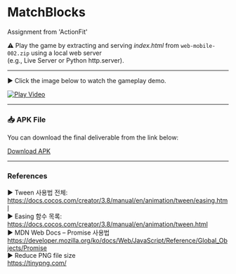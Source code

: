 # MatchBlocks
Assignment from 'ActionFit'  

⚠ Play the game by extracting and serving *index.html* from `web-mobile-002.zip` using a local web server  
(e.g., Live Server or Python http.server).

---

▶ Click the image below to watch the gameplay demo.    

[![Play Video](https://img.youtube.com/vi/vcXoi1gHmKo/0.jpg)](https://youtu.be/vcXoi1gHmKo)

---
### 📥 APK File
You can download the final deliverable from the link below:

[Download APK](https://github.com/rrabbiitt/MatchBlocks/blob/main/ActionFit-release.apk)  

---

### References
▶️ Tween 사용법 전체:   
https://docs.cocos.com/creator/3.8/manual/en/animation/tween/easing.html   
▶️ Easing 함수 목록:   
https://docs.cocos.com/creator/3.8/manual/en/animation/tween.html   
▶️ MDN Web Docs – Promise 사용법   
https://developer.mozilla.org/ko/docs/Web/JavaScript/Reference/Global_Objects/Promise  
▶️ Reduce PNG file size  
https://tinypng.com/
